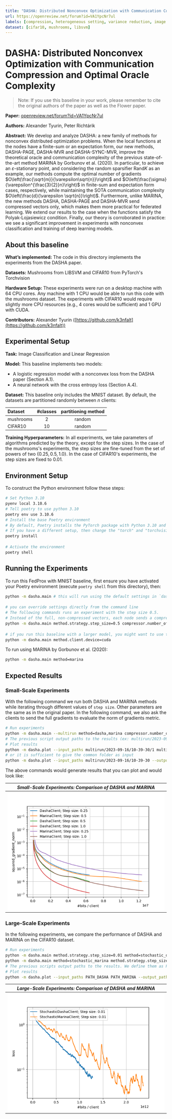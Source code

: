 ```yaml
---
title: "DASHA: Distributed Nonconvex Optimization with Communication Compression and Optimal Oracle Complexity"
url: https://openreview.net/forum?id=VA1YpcNr7ul
labels: [compression, heterogeneous setting, variance reduction, image classification]
dataset: [cifar10, mushrooms, libsvm]
---
```


# DASHA: Distributed Nonconvex Optimization with Communication Compression and Optimal Oracle Complexity

> Note: If you use this baseline in your work, please remember to cite the original authors of the paper as well as the Flower paper.

**Paper:** [openreview.net/forum?id=VA1YpcNr7ul](https://openreview.net/forum?id=VA1YpcNr7ul)

**Authors:** Alexander Tyurin, Peter Richtárik

**Abstract:** We develop and analyze DASHA: a new family of methods for nonconvex distributed optimization problems. When the local functions at the nodes have a finite-sum or an expectation form, our new methods, DASHA-PAGE, DASHA-MVR and DASHA-SYNC-MVR, improve the theoretical oracle and communication complexity of the previous state-of-the-art method MARINA by Gorbunov et al. (2020). In particular, to achieve an $\varepsilon$-stationary point, and considering the random sparsifier Rand$K$ as an example, our methods compute the optimal number of gradients $O\left(\frac{\sqrt{m}}{\varepsilon\sqrt{n}}\right)$ and $O\left(\frac{\sigma}{\varepsilon^{\frac{3}{2}}n}\right)$ in finite-sum and expectation form cases, respectively, while maintaining the SOTA communication complexity $O\left(\frac{d}{\varepsilon \sqrt{n}}\right)$. Furthermore, unlike MARINA, the new methods DASHA, DASHA-PAGE and DASHA-MVR send compressed vectors only, which makes them more practical for federated learning. We extend our results to the case when the functions satisfy the Polyak-Lojasiewicz condition. Finally, our theory is corroborated in practice: we see a significant improvement in experiments with nonconvex classification and training of deep learning models.


## About this baseline

**What’s implemented:** The code in this directory implements the experiments from the DASHA paper.

**Datasets:** Mushrooms from LIBSVM and CIFAR10 from PyTorch's Torchvision

**Hardware Setup:** These experiments were run on a desktop machine with 64 CPU cores. Any machine with 1 CPU would be able to run this code with the mushrooms dataset. The experiments with CIFAR10 would require slightly more CPU resources (e.g., 4 cores would be sufficient) and 1 GPU with CUDA.

**Contributors:** Alexander Tyurin ([https://github.com/k3nfalt](https://github.com/k3nfalt))


## Experimental Setup

**Task:** Image Classification and Linear Regression

**Model:** This baseline implements two models:

* A logistic regression model with a nonconvex loss from the DASHA paper (Section A.1).
* A neural network with the cross entropy loss (Section A.4).

**Dataset:** This baseline only includes the MNIST dataset. By default, the datasets are partitioned randomly between $n$ clients:

| Dataset | #classes | partitioning method |
| :------ | :---: | :---: |
| mushrooms | 2 | random |
| CIFAR10 | 10 | random |

**Training Hyperparameters:** In all experiments, we take parameters of algorithms predicted by the theory, except for the step sizes. In the case of the mushrooms's experiments, the step sizes are fine-tuned from the set of powers of two $\{0.25,0.5,1.0\}.$ In the case of CIFAR10's experiments, the step sizes are fixed to $0.01.$


## Environment Setup

To construct the Python environment follow these steps:

```bash
# Set Python 3.10
pyenv local 3.10.6
# Tell poetry to use python 3.10
poetry env use 3.10.6
# Install the base Poetry environment
# By default, Poetry installs the PyTorch package with Python 3.10 and CUDA 11.8.
# If you have a different setup, then change the "torch" and "torchvision" lines in [tool.poetry.dependencies].
poetry install

# Activate the environment
poetry shell
```


## Running the Experiments

To run this FedProx with MNIST baseline, first ensure you have activated your Poetry environment (execute `poetry shell` from this directory), then:

```bash
python -m dasha.main # this will run using the default settings in `dasha/conf`

# you can override settings directly from the command line
# The following commands runs an experiment with the step size 0.5.
# Instead of the full, non-compressed vectors, each node sends a compressed vector with only 10 coordinates.
python -m dasha.main method.strategy.step_size=0.5 compressor.number_of_coordinates=10

# if you run this baseline with a larger model, you might want to use the GPU (not used by default).
python -m dasha.main method.client.device=cuda
```

To run using MARINA by Gorbunov et al. (2020):
```bash
python -m dasha.main method=marina
```


## Expected Results
### Small-Scale Experiments

With the following command we run both DASHA and MARINA methods while iterating through different values of `step size`. Other parameters are the same as in the original paper. In the following command, we also ask the clients to send the full gradients to evaluate the norm of gradients metric.

```bash
# Run experiments
python -m dasha.main --multirun method=dasha,marina compressor.number_of_coordinates=10 method.strategy.step_size=0.25,0.5,1.0 method.client.send_gradient=true
# The previous script output paths to the results (ex: multirun/2023-09-16/10-39-30/1 multirun/2023-09-16/10-39-30/2 ...).
# Plot results
python -m dasha.plot --input_paths multirun/2023-09-16/10-39-30/1 multirun/2023-09-16/10-39-30/2 --output_path plot.png --metric squared_gradient_norm
# or it is sufficient to give the common folder as input
python -m dasha.plot --input_paths multirun/2023-09-16/10-39-30 --output_path plot.png --metric squared_gradient_norm
```

<!---/home/tyurina/rsync_watch/flower/baselines/multirun/2023-09-21/21-36-57--->

The above commands would generate results that you can plot and would look like:

| *Small-Scale Experiments: Comparison of DASHA and MARINA* |
|:--:| 
| ![plot.png](_static/plot.png) | 

### Large-Scale Experiments

In the following experiments, we compare the performance of DASHA and MARINA on the CIFAR10 dataset.

```bash
# Run experiments
python -m dasha.main method.strategy.step_size=0.01 method=stochastic_dasha num_rounds=10000 compressor.number_of_coordinates=2000000 model=resnet_18_with_logistic_loss method.client.strict_load=false dataset=cifar10 method.client.device=cuda method.client.evaluate_accuracy=true local_address=localhost:8001 method.client.mega_batch_size=16
python -m dasha.main method=stochastic_marina method.strategy.step_size=0.01 num_rounds=10000 compressor.number_of_coordinates=2000000 model=resnet_18_with_logistic_loss method.client.strict_load=false dataset=cifar10 method.client.device=cuda method.client.evaluate_accuracy=true local_address=localhost:8002
# The previous scripts output paths to the results. We define them as PATH_DASHA and PATH_MARINA
# Plot results
python -m dasha.plot --input_paths PATH_DASHA PATH_MARINA --output_path plot_nn.png --smooth-plot 100
```

<!---/home/tyurina/hydra_outputs/2023-08-28/21-54-53 /home/tyurina/hydra_outputs/2023-08-29/09-24-27--->

| *Large-Scale Experiments: Comparison of DASHA and MARINA* |
|:--:| 
| ![plot.png](_static/plot_nn.png) | 